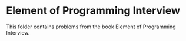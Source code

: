 # Element of Programming Interview

This folder contains problems from the book Element of Programming Interview.
